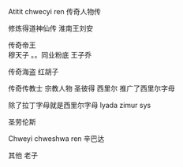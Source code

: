 Atitit chwecyi ren 传奇人物传


修炼得道神仙传
淮南王刘安

传奇帝王  
穆天子 。。同业粉底
王子乔

传奇海盗
红胡子

传奇传教士 宗教人物
圣彼得
西里尔   推广了西里尔字母

除了拉丁字母就是西里尔字母 lyada zimur sys

圣劳伦斯

Chweyi chweshwa ren
辛巴达

其他
老子

